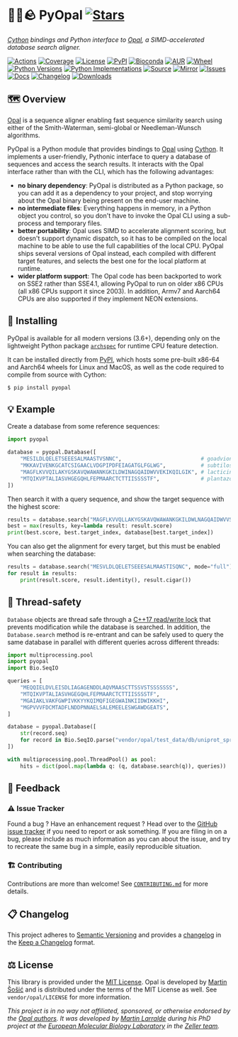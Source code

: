 # 🐍🌈🪨 PyOpal [![Stars](https://img.shields.io/github/stars/althonos/pyopal.svg?style=social&maxAge=3600&label=Star)](https://github.com/althonos/pyopal/stargazers)

*[Cython](https://cython.org/) bindings and Python interface to [Opal](https://github.com/Martinsos/opal), a SIMD-accelerated database search aligner.*

[![Actions](https://img.shields.io/github/actions/workflow/status/althonos/pyopal/test.yml?branch=main&logo=github&style=flat-square&maxAge=300)](https://github.com/althonos/pyopal/actions)
[![Coverage](https://img.shields.io/codecov/c/gh/althonos/pyopal?style=flat-square&maxAge=3600&logo=codecov)](https://codecov.io/gh/althonos/pyopal/)
[![License](https://img.shields.io/badge/license-MIT-blue.svg?style=flat-square&maxAge=2678400)](https://choosealicense.com/licenses/mit/)
[![PyPI](https://img.shields.io/pypi/v/pyopal.svg?style=flat-square&maxAge=3600&logo=PyPI)](https://pypi.org/project/pyopal)
[![Bioconda](https://img.shields.io/conda/vn/bioconda/pyopal?style=flat-square&maxAge=3600&logo=anaconda)](https://anaconda.org/bioconda/pyopal)
[![AUR](https://img.shields.io/aur/version/python-pyopal?logo=archlinux&style=flat-square&maxAge=3600)](https://aur.archlinux.org/packages/python-pyopal)
[![Wheel](https://img.shields.io/pypi/wheel/pyopal.svg?style=flat-square&maxAge=3600)](https://pypi.org/project/pyopal/#files)
[![Python Versions](https://img.shields.io/pypi/pyversions/pyopal.svg?style=flat-square&maxAge=600&logo=python)](https://pypi.org/project/pyopal/#files)
[![Python Implementations](https://img.shields.io/pypi/implementation/pyopal.svg?style=flat-square&maxAge=600&label=impl)](https://pypi.org/project/pyopal/#files)
[![Source](https://img.shields.io/badge/source-GitHub-303030.svg?maxAge=2678400&style=flat-square)](https://github.com/althonos/pyopal/)
[![Mirror](https://img.shields.io/badge/mirror-EMBL-009f4d?style=flat-square&maxAge=2678400)](https://git.embl.de/larralde/pyopal/)
[![Issues](https://img.shields.io/github/issues/althonos/pyopal.svg?style=flat-square&maxAge=600)](https://github.com/althonos/pyopal/issues)
[![Docs](https://img.shields.io/readthedocs/pyopal/latest?style=flat-square&maxAge=600)](https://pyopal.readthedocs.io)
[![Changelog](https://img.shields.io/badge/keep%20a-changelog-8A0707.svg?maxAge=2678400&style=flat-square)](https://github.com/althonos/pyopal/blob/main/CHANGELOG.md)
[![Downloads](https://img.shields.io/pypi/dm/pyopal?style=flat-square&color=303f9f&maxAge=86400&label=downloads)](https://pepy.tech/project/pyopal)


## 🗺️ Overview

[Opal](https://github.com/Martinsos/opal) is a sequence aligner enabling fast
sequence similarity search using either of the Smith-Waterman, semi-global or
Needleman-Wunsch algorithms.

PyOpal is a Python module that provides bindings to [Opal](https://github.com/Martinsos/opal)
using [Cython](https://cython.org/). It implements a user-friendly, Pythonic
interface to query a database of sequences and access the search results. It
interacts with the Opal interface rather than with the CLI, which has the
following advantages:

- **no binary dependency**: PyOpal is distributed as a Python package, so 
  you can add it as a dependency to your project, and stop worrying about the
  Opal binary being present on the end-user machine.
- **no intermediate files**: Everything happens in memory, in a Python object
  you control, so you don't have to invoke the Opal CLI using a sub-process
  and temporary files.
- **better portability**: Opal uses SIMD to accelerate alignment scoring, but
  doesn't support dynamic dispatch, so it has to be compiled on the local
  machine to be able to use the full capabilities of the local CPU. PyOpal
  ships several versions of Opal instead, each compiled with different target
  features, and selects the best one for the local platform at runtime.
- **wider platform support**: The Opal code has been backported to work on SSE2
  rather than SSE4.1, allowing PyOpal to run on older x86 CPUs (all x86 CPUs
  support it since 2003). In addition, Armv7 and Aarch64 CPUs are also
  supported if they implement NEON extensions.

## 🔧 Installing

PyOpal is available for all modern versions (3.6+), depending only 
on the lightweight Python package [`archspec`](https://pypi.org/project/archspec) 
for runtime CPU feature detection.

It can be installed directly from [PyPI](https://pypi.org/project/pyopal/),
which hosts some pre-built x86-64 and Aarch64 wheels for Linux and MacOS,
as well as the code required to compile from source with Cython:
```console
$ pip install pyopal
```

<!-- Otherwise, PyOpal is also available as a [Bioconda](https://bioconda.github.io/)
package:
```console
$ conda install -c bioconda pyopal
``` -->

## 💡 Example

Create a database from some reference sequences:
```python
import pyopal

database = pyopal.Database([
    "MESILDLQELETSEEESALMAASTVSNNC",                         # goadvionin A
    "MKKAVIVENKGCATCSIGAACLVDGPIPDFEIAGATGLFGLWG",           # subtilosin A
    "MAGFLKVVQILAKYGSKAVQWAWANKGKILDWINAGQAIDWVVEKIKQILGIK", # lacticin Z
    "MTQIKVPTALIASVHGEGQHLFEPMAARCTCTTIISSSSTF",             # plantazolicin
])
```

Then search it with a query sequence, and show the target sequence with the
highest score:
```python
results = database.search("MAGFLKVVQLLAKYGSKAVQWAWANKGKILDWLNAGQAIDWVVSKIKQILGIK")
best = max(results, key=lambda result: result.score)
print(best.score, best.target_index, database[best.target_index])
```

You can also get the alignment for every target, but this must be enabled
when searching the database:
```python
results = database.search("MESVLDLQELETSEEESALMAASTISQNC", mode="full")
for result in results:
    print(result.score, result.identity(), result.cigar())
```

## 🧶 Thread-safety

`Database` objects are thread safe through a
[C++17 read/write lock](https://en.cppreference.com/w/cpp/thread/shared_mutex)
that prevents modification while the database is searched. In addition, the
`Database.search`  method is re-entrant and can be safely used to query the same
database in parallel with different queries across different threads:

```python
import multiprocessing.pool
import pyopal
import Bio.SeqIO

queries = [
    "MEQQIELDVLEISDLIAGAGENDDLAQVMAASCTTSSVSTSSSSSSS",
    "MTQIKVPTALIASVHGEGQHLFEPMAARCTCTTIISSSSTF",
    "MGAIAKLVAKFGWPIVKKYYKQIMQFIGEGWAINKIIDWIKKHI",
    "MGPVVVFDCMTADFLNDDPNNAELSALEMEELESWGAWDGEATS",
]

database = pyopal.Database([
    str(record.seq)
    for record in Bio.SeqIO.parse("vendor/opal/test_data/db/uniprot_sprot12071.fasta", "fasta")
])

with multiprocessing.pool.ThreadPool() as pool:
    hits = dict(pool.map(lambda q: (q, database.search(q)), queries))
```


<!-- ## ⏱️ Benchmarks -->


## 💭 Feedback

### ⚠️ Issue Tracker

Found a bug ? Have an enhancement request ? Head over to the [GitHub issue tracker](https://github.com/althonos/pyopal/issues)
if you need to report or ask something. If you are filing in on a bug,
please include as much information as you can about the issue, and try to
recreate the same bug in a simple, easily reproducible situation.


### 🏗️ Contributing

Contributions are more than welcome! See
[`CONTRIBUTING.md`](https://github.com/althonos/pyopal/blob/main/CONTRIBUTING.md)
for more details.


## 📋 Changelog

This project adheres to [Semantic Versioning](http://semver.org/spec/v2.0.0.html)
and provides a [changelog](https://github.com/althonos/pyopal/blob/main/CHANGELOG.md)
in the [Keep a Changelog](http://keepachangelog.com/en/1.0.0/) format.


## ⚖️ License

This library is provided under the [MIT License](https://choosealicense.com/licenses/mit/).
Opal is developed by [Martin Šošić](https://github.com/Martinsos) and is distributed under the
terms of the MIT License as well. See `vendor/opal/LICENSE` for more information.

*This project is in no way not affiliated, sponsored, or otherwise endorsed
by the [Opal authors](https://github.com/Martinsos). It was developed
by [Martin Larralde](https://github.com/althonos/) during his PhD project
at the [European Molecular Biology Laboratory](https://www.embl.de/) in
the [Zeller team](https://github.com/zellerlab).*

